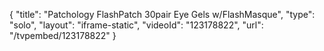 {
    "title": "Patchology FlashPatch 30pair Eye Gels w\/FlashMasque",
    "type": "solo",
    "layout": "iframe-static",
    "videoId": "123178822",
    "url": "\/tvpembed\/123178822"
}